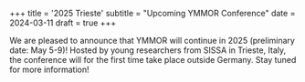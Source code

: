+++
title = '2025 Trieste'
subtitle = "Upcoming YMMOR Conference"
date = 2024-03-11
draft = true
+++

We are pleased to announce that YMMOR will continue in 2025 (preliminary date: May 5-9)! Hosted by young researchers from SISSA in Trieste, Italy, the conference
will for the first time take place outside Germany. Stay tuned for more information!

